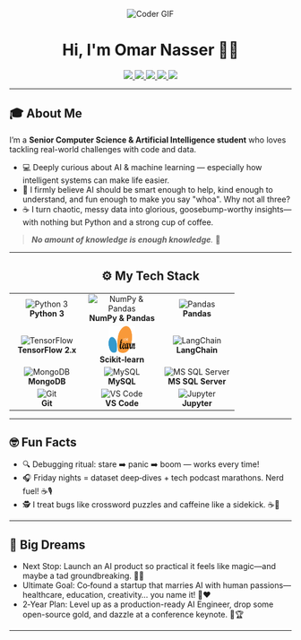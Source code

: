 <p align="center">
  <img src="https://media.giphy.com/media/SWoSkN6DxTszqIKEqv/giphy.gif" alt="Coder GIF" width="500" height="400">
</p>

<h1 align="center">Hi, I'm <strong>Omar Nasser</strong> 👨‍💻</h1>

<p align="center">
  <a href="https://www.linkedin.com/in/omar-nasser-pro">
    <img src="https://img.shields.io/badge/linkedin-%230177B5?style=flat&logo=linkedin&logoColor=white"/>
  </a>
  <a href="https://www.instagram.com/omar.nasser.91/">
    <img src="https://img.shields.io/badge/instagram-%23E4415F?style=flat&logo=instagram&logoColor=white"/>
  </a>
  <a href="https://github.com/omar917nasser">
    <img src="https://img.shields.io/badge/github-%23121011?style=flat&logo=github&logoColor=white"/>
  </a>
  <a href="mailto:omar.nasser.pro@gmail.com">
    <img src="https://img.shields.io/badge/email-%23D14836?style=flat&logo=gmail&logoColor=white"/>
  </a>
  <a href="https://drive.google.com/file/d/12phCSXAlkRfMT6y5QN-ouUjIWP9ka5bw/view?usp=sharing">
    <img src="https://img.shields.io/badge/CV-%23007ACC?style=flat&logo=google-drive&logoColor=white"/>
  </a>
</p>


---

## 🎓 About Me
I’m a **Senior Computer Science & Artificial Intelligence student** who loves tackling real-world challenges with code and data.  
- 💻 Deeply curious about AI & machine learning — especially how intelligent systems can make life easier.
- 🤖 I firmly believe AI should be smart enough to help, kind enough to understand, and fun enough to make you say "whoa". Why not all three?  
- ☕ I turn chaotic, messy data into glorious, goosebump-worthy insights—with nothing but Python and a strong cup of coffee. 

> ***No amount of knowledge is enough knowledge**.* 🧠  

---
<h2 align="center">⚙️ My Tech Stack</h2>

<table align="center">
  <tr>
    <td align="center" width="120">
      <img src="https://cdn.svgporn.com/logos/python.svg" width="48" height="48" alt="Python 3" />
      <br><b>Python 3</b>
    </td>
    <td align="center" width="120">
      <img src="https://cdn.jsdelivr.net/gh/devicons/devicon/icons/numpy/numpy-original.svg" width="48" height="48" alt="NumPy & Pandas" />
      <br><b>NumPy & Pandas</b>
    </td>
    <td align="center" width="120">
      <img src="https://cdn.jsdelivr.net/gh/devicons/devicon/icons/pandas/pandas-original-wordmark.svg" width="48" height="48" alt="Pandas" />
      <br><b>Pandas</b>
    </td>
  </tr>
  <tr>
    <td align="center" width="120">
      <img src="https://cdn.svgporn.com/logos/tensorflow.svg" width="48" height="48" alt="TensorFlow" />
      <br><b>TensorFlow 2.x</b>
    </td>
    <td align="center" width="120">
      <img src="https://github.com/scikit-learn/scikit-learn/blob/main/doc/logos/scikit-learn-logo-without-subtitle.svg" width="48" height="48" alt="Scikit-learn" />
      <br><b>Scikit‑learn</b>
    </td>
    <td align="center" width="120">
      <img src="https://img.shields.io/badge/langchain-1C3C3C?style=for-the-badge&logo=langchain&logoColor=white" width="48" height="48" alt="LangChain" />
      <br><b>LangChain</b>
    </td>
  </tr>
   <tr>
    <td align="center" width="120">
      <img src="https://cdn.svgporn.com/logos/mongodb-icon.svg" width="48" height="48" alt="MongoDB" />
      <br><b>MongoDB</b>
    </td>
    <td align="center" width="120">
      <img src="https://cdn.jsdelivr.net/gh/devicons/devicon/icons/mysql/mysql-original-wordmark.svg" width="48" height="48" alt="MySQL" />
      <br><b>MySQL</b>
    </td>
    <td align="center" width="120">
      <img src="https://cdn.jsdelivr.net/gh/devicons/devicon/icons/microsoftsqlserver/microsoftsqlserver-plain.svg" width="48" height="48" alt="MS SQL Server" />
      <br><b>MS SQL Server</b>
    </td>
  </tr>
  <tr>
    <td align="center" width="120">
      <img src="https://cdn.svgporn.com/logos/git-icon.svg" width="48" height="48" alt="Git" />
      <br><b>Git</b>
    </td>
    <td align="center" width="120">
      <img src="https://cdn.svgporn.com/logos/visual-studio-code.svg" width="48" height="48" alt="VS Code" />
      <br><b>VS Code</b>
    </td>
    <td align="center" width="120">
      <img src="https://cdn.jsdelivr.net/gh/devicons/devicon/icons/jupyter/jupyter-original.svg" width="48" height="48" alt="Jupyter" />
      <br><b>Jupyter</b>
    </td>
  </tr>
</table>


---

## 🤓 Fun Facts
- 🔍 Debugging ritual: stare ➡️ panic ➡️ boom — works every time!
- 🎧 Friday nights = dataset deep‑dives + tech podcast marathons. Nerd fuel! ☕🎙️
- 🕵️ I treat bugs like crossword puzzles and caffeine like a sidekick. ☕🧩

---

## 🌟 Big Dreams

- Next Stop: Launch an AI product so practical it feels like magic—and maybe a tad groundbreaking. 🎩✨
- Ultimate Goal: Co‑found a startup that marries AI with human passions—healthcare, education, creativity… you name it! 🚀❤️
- 2‑Year Plan: Level up as a production-ready AI Engineer, drop some open-source gold, and dazzle at a conference keynote. 🎤🏆

---
